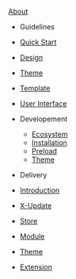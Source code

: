 [<span class="iconify" data-icon="mdi:account-group"></span> About](/about.md)

-   Guidelines
  - [Quick Start](design/quick-start.md)
  - [Design](design/)
  - [Theme](design/theme/)
  - [Template](design/template/)  
  - [User Interface](guidelines/user-interface/)


- Developement
  - [Ecosystem](/development/)
  - [Installation](/development/installation.md)
  - [Preload](/development/module.md)
  - [Theme](/development/preload.md)

-   Delivery
  - [Introduction](/delivery/)
  - [X-Update](/delivery/setup-x-update.md)
  - [Store](/delivery/setup-x-store.md)
  - [Module](/delivery/update-module.md)
  - [Theme](/delivery/update-theme.md)
  - [Extension](/delivery/update-preload.md)


